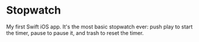 # Stopwatch

My first Swift iOS app. It's the most basic stopwatch ever: push play to start the timer, pause to pause it, and trash to reset the timer.
